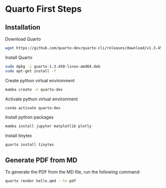 # Quarto First Steps

## Installation

Download Quarto
```bash
wget https://github.com/quarto-dev/quarto-cli/releases/download/v1.3.450/quarto-1.3.450-linux-amd64.deb
```

Install Quarto
```bash
sudo dpkg -i quarto-1.3.450-linux-amd64.deb 
sudo apt-get install -f 
```

Create python virtual environment
```bash
mamba create -n quarto-dev
```

Activate python virtual environment
```bash
conda activate quarto-dev
```

Install python packages
```bash
mamba install jupyter matplotlib plotly
```

Install tinytex
```bash
quarto install tinytex
```

## Generate PDF from MD

To generate the PDF from the MD file, run the following command:
```bash
quarto render hello.qmd --to pdf
```